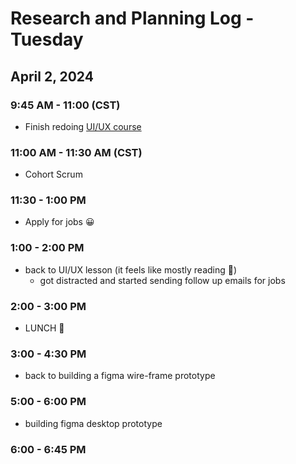 # Research and Planning Log - Tuesday 

## April 2, 2024

### 9:45 AM - 11:00 (CST)

- Finish redoing [UI/UX course](https://www.codecademy.com/courses/intro-to-ui-ux/lessons/ui-and-ux-prototyping-with-figma/exercises/layers-panel)

### 11:00 AM - 11:30 AM (CST)

- Cohort Scrum

### 11:30 - 1:00 PM

- Apply for jobs 😀

### 1:00 - 2:00 PM

- back to UI/UX lesson (it feels like mostly reading 🫠)
  - got distracted and started sending follow up emails for jobs

### 2:00 - 3:00 PM

- LUNCH 🍔

### 3:00 - 4:30 PM

- back to building a figma wire-frame prototype

### 5:00 - 6:00 PM

- building figma desktop prototype

### 6:00 - 6:45 PM
